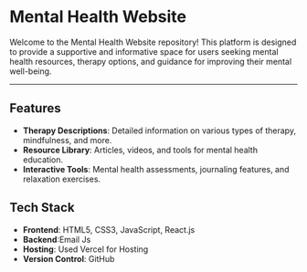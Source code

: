 # Mental Health Website

Welcome to the Mental Health Website repository! This platform is designed to provide a supportive and informative space for users seeking mental health resources, therapy options, and guidance for improving their mental well-being.

---

## Features

- **Therapy Descriptions**: Detailed information on various types of therapy, mindfulness, and more.
- **Resource Library**: Articles, videos, and tools for mental health education.
- **Interactive Tools**: Mental health assessments, journaling features, and relaxation exercises.


## Tech Stack

- **Frontend**: HTML5, CSS3, JavaScript, React.js
- **Backend**:Email Js
- **Hosting**: Used Vercel for Hosting
- **Version Control**: GitHub